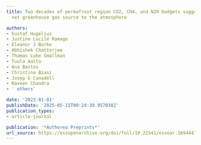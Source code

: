 ```yaml
---
title: Two decades of permafrost region CO2, CH4, and N2O budgets suggest a small
  net greenhouse gas source to the atmosphere

authors:
- Gustaf Hugelius
- Justine Lucile Ramage
- Eleanor J Burke
- Abhishek Chatterjee
- Thomas Luke Smallman
- Tuula Aalto
- Ana Bastos
- Christina Biasi
- Josep G Canadell
- Naveen Chandra
- ' others'

date: '2023-01-01'
publishDate: '2025-05-15T00:24:39.957038Z'
publication_types:
- article-journal

publication: '*Authorea Preprints*'
url_source: https://essopenarchive.org/doi/full/10.22541/essoar.169444320.01914726
---
```

